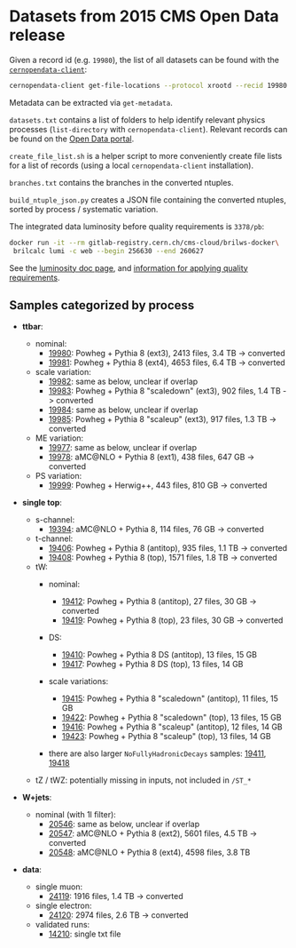 # Datasets from 2015 CMS Open Data release

Given a record id (e.g. `19980`), the list of all datasets can be found with the [`cernopendata-client`](https://cernopendata-client.readthedocs.io/):
```bash
cernopendata-client get-file-locations --protocol xrootd --recid 19980
```
Metadata can be extracted via `get-metadata`.

`datasets.txt` contains a list of folders to help identify relevant physics processes (`list-directory` with `cernopendata-client`).
Relevant records can be found on the [Open Data portal](https://opendata.cern.ch/).

`create_file_list.sh` is a helper script to more conveniently create file lists for a list of records (using a local `cernopendata-client` installation).

`branches.txt` contains the branches in the converted ntuples.

`build_ntuple_json.py` creates a JSON file containing the converted ntuples, sorted by process / systematic variation.

The integrated data luminosity before quality requirements is `3378/pb`:
```bash
docker run -it --rm gitlab-registry.cern.ch/cms-cloud/brilws-docker\
 brilcalc lumi -c web --begin 256630 --end 260627
 ```
See the [luminosity doc page](http://opendata.cern.ch/docs/cms-guide-luminosity-calculation), and [information for applying quality requirements](https://opendata.cern.ch/record/14210).

## Samples categorized by process

- **ttbar**:
  - nominal:
    - [19980](https://opendata.cern.ch/record/19980): Powheg + Pythia 8 (ext3), 2413 files, 3.4 TB -> converted
    - [19981](https://opendata.cern.ch/record/19981): Powheg + Pythia 8 (ext4), 4653 files, 6.4 TB -> converted
  - scale variation:
    - [19982](https://opendata.cern.ch/record/19982): same as below, unclear if overlap
    - [19983](https://opendata.cern.ch/record/19983): Powheg + Pythia 8 "scaledown" (ext3), 902 files, 1.4 TB -> converted
    - [19984](https://opendata.cern.ch/record/19984): same as below, unclear if overlap
    - [19985](https://opendata.cern.ch/record/19985): Powheg + Pythia 8 "scaleup" (ext3), 917 files, 1.3 TB -> converted
  - ME variation:
    - [19977](https://opendata.cern.ch/record/19977): same as below, unclear if overlap
    - [19978](https://opendata.cern.ch/record/19978): aMC@NLO + Pythia 8 (ext1), 438 files, 647 GB -> converted
  - PS variation:
    - [19999](https://opendata.cern.ch/record/19999): Powheg + Herwig++, 443 files, 810 GB -> converted

- **single top**:
  - s-channel:
    - [19394](https://opendata.cern.ch/record/19394): aMC@NLO + Pythia 8, 114 files, 76 GB -> converted
  - t-channel:
    - [19406](https://opendata.cern.ch/record/19406): Powheg + Pythia 8 (antitop), 935 files, 1.1 TB -> converted
    - [19408](https://opendata.cern.ch/record/19408): Powheg + Pythia 8 (top), 1571 files, 1.8 TB -> converted
  - tW:
    - nominal:
      - [19412](https://opendata.cern.ch/record/19412): Powheg + Pythia 8 (antitop), 27 files, 30 GB -> converted
      - [19419](https://opendata.cern.ch/record/19419): Powheg + Pythia 8 (top), 23 files, 30 GB -> converted
    - DS:
      - [19410](https://opendata.cern.ch/record/19410): Powheg + Pythia 8 DS (antitop), 13 files, 15 GB
      - [19417](https://opendata.cern.ch/record/19417): Powheg + Pythia 8 DS (top), 13 files, 14 GB
    - scale variations:
      - [19415](https://opendata.cern.ch/record/19415): Powheg + Pythia 8 "scaledown" (antitop), 11 files, 15 GB
      - [19422](https://opendata.cern.ch/record/19422): Powheg + Pythia 8 "scaledown" (top), 13 files, 15 GB
      - [19416](https://opendata.cern.ch/record/19416): Powheg + Pythia 8 "scaleup" (antitop), 12 files, 14 GB
      - [19423](https://opendata.cern.ch/record/19423): Powheg + Pythia 8 "scaleup" (top), 13 files, 14 GB

    - there are also larger `NoFullyHadronicDecays` samples: [19411](https://opendata.cern.ch/record/19411), [19418](https://opendata.cern.ch/record/19418)
  - tZ / tWZ: potentially missing in inputs, not included in `/ST_*`

- **W+jets**:
  - nominal (with 1l filter):
    - [20546](https://opendata.cern.ch/record/20546): same as below, unclear if overlap
    - [20547](https://opendata.cern.ch/record/20547): aMC@NLO + Pythia 8 (ext2), 5601 files, 4.5 TB -> converted
    - [20548](https://opendata.cern.ch/record/20548): aMC@NLO + Pythia 8 (ext4), 4598 files, 3.8 TB

- **data**:
  - single muon:
    - [24119](https://opendata.cern.ch/record/24119): 1916 files, 1.4 TB -> converted
  - single electron:
    - [24120](https://opendata.cern.ch/record/24120): 2974 files, 2.6 TB -> converted
  - validated runs:
    - [14210](https://opendata.cern.ch/record/14210): single txt file
